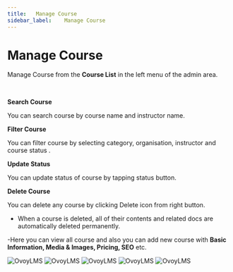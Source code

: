 ```yaml
---
title:   Manage Course
sidebar_label:    Manage Course
---
```


# Manage Course

 Manage Course from the **Course List** in the left menu of the admin area.

&nbsp;

**Search Course**

 You can search course by course name and instructor name.


**Filter Course**

 You can filter course by selecting category, organisation, instructor and course status .


**Update Status**

 You can update status of course by tapping status button.


**Delete Course**

You can delete any course by clicking Delete icon from right button. 
- When a course is deleted, all of their contents and related docs are automatically deleted permanently.


-Here you can view all course and also you can add new course with **Basic Information, Media & Images, Pricing, SEO** etc.

![OvoyLMS](/assets/ovoy/course_list.png)
![OvoyLMS](/assets/ovoy/add_course_basic_info.png)
![OvoyLMS](/assets/ovoy/add_course_media_images.png)
![OvoyLMS](/assets/ovoy/add_course_pricing.png)
![OvoyLMS](/assets/ovoy/course_seo.png)


